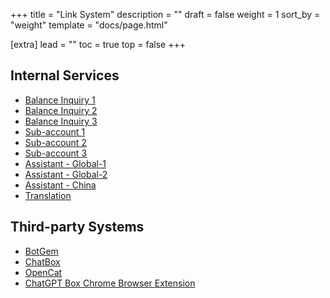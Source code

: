 +++
title = "Link System"
description = ""
draft = false
weight = 1
sort_by = "weight"
template = "docs/page.html"

[extra]
lead = ""
toc = true
top = false
+++

## Internal Services

- [Balance Inquiry 1](https://usage.open-assistant.cn)
- [Balance Inquiry 2](https://usage.proxyxai.com)
- [Balance Inquiry 3](https://usage.proxyxai.cn)
- [Sub-account 1](https://sub.proxyxai.com)
- [Sub-account 2](https://sub.proxyxai.cn)
- [Sub-account 3](https://sub.open-assistant.cn)
- [Assistant - Global-1](https://talk.proxyxai.com)
- [Assistant - Global-2](https://talk-open.vercel.app)
- [Assistant - China](https://chat.proxyxai.com)
- [Translation](https://tr.proxyxai.com)

## Third-party Systems

- [BotGem](https://botgem.com)
- [ChatBox](https://chatboxai.app)
- [OpenCat](https://opencat.app)
- [ChatGPT Box Chrome Browser Extension](https://chrome.google.com/webstore/detail/chatgptbox/eobbhoofkanlmddnplfhnmkfbnlhpbbo)
